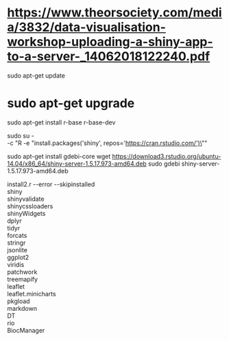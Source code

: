 # https://www.theorsociety.com/media/3832/data-visualisation-workshop-uploading-a-shiny-app-to-a-server-_14062018122240.pdf

sudo apt-get update
# sudo apt-get upgrade

sudo apt-get install r-base r-base-dev

sudo su - \
-c "R -e \"install.packages('shiny', repos='https://cran.rstudio.com/')\""

sudo apt-get install gdebi-core
wget https://download3.rstudio.org/ubuntu-14.04/x86_64/shiny-server-1.5.17.973-amd64.deb
sudo gdebi shiny-server-1.5.17.973-amd64.deb

install2.r --error --skipinstalled \
    shiny \
    shinyvalidate \
    shinycssloaders \
    shinyWidgets \
    dplyr \
    tidyr \
    forcats \
    stringr \
    jsonlite \
    ggplot2 \
    viridis \
    patchwork \
    treemapify \
    leaflet \
    leaflet.minicharts \
    pkgload \
    markdown \
    DT \
    rio \
    BiocManager 